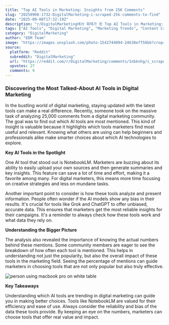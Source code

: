 ```yaml
---
title: "Top AI Tools in Marketing: Insights from 25K Comments"
slug: "20250908-1732-DigitalMarketing-i-scraped-25k-comments-to-find"
date: "2025-09-08T17:32:19Z"
description: "r/DigitalMarketing에서 화제가 된 Top AI Tools in Marketing: Insights from 25K Comments에 대한 깊이 있는 분석과 인사이트"
tags: ["AI Tools", "Digital Marketing", "Marketing Trends", "Content Creation"]
category: "DigitalMarketing"
author: "EDM Team"
image: "https://images.unsplash.com/photo-1542744094-24638eff58bb?crop=entropy&cs=tinysrgb&fit=max&fm=jpg&ixid=M3w3OTU0NDF8MHwxfHNlYXJjaHwzNXx8ZGlnaXRhbCUyMG1hcmtldGluZ3xlbnwxfDB8fHwxNzU3MzUyNzI0fDA&ixlib=rb-4.1.0&q=80&w=1080"
source:
  platform: "Reddit"
  subreddit: "DigitalMarketing"
  url: "https://reddit.com/r/DigitalMarketing/comments/1nbknhg/i_scraped_25k_comments_to_find_which_ai_tools_are/"
  upvotes: 27
  comments: 9
---
```


### Discovering the Most Talked-About AI Tools in Digital Marketing

In the bustling world of digital marketing, staying updated with the latest tools can make a real difference. Recently, someone took on the massive task of analyzing 25,000 comments from a digital marketing community. The goal was to find out which AI tools are most mentioned. This kind of insight is valuable because it highlights which tools marketers find most useful and relevant. Knowing what others are using can help beginners and professionals alike make smarter choices about which AI technologies to explore.

**Key AI Tools in the Spotlight**

One AI tool that stood out is NotebookLM. Marketers are buzzing about its ability to easily upload your own sources and then generate summaries and key insights. This feature can save a lot of time and effort, making it a favorite among many. For digital marketers, this means more time focusing on creative strategies and less on mundane tasks.

Another important point to consider is how these tools analyze and present information. People often wonder if the AI models show any bias in their results. It's crucial for tools like Grok and ChatGPT to offer unbiased, accurate data. This ensures that marketers get the most reliable insights for their campaigns. It's a reminder to always check how these tools work and what data they rely on.

**Understanding the Bigger Picture**

The analysis also revealed the importance of knowing the actual numbers behind these mentions. Some community members are eager to see the breakdown of how often each tool is mentioned. This helps in understanding not just the popularity, but also the overall impact of these tools in the marketing field. Seeing the percentage of mentions can guide marketers in choosing tools that are not only popular but also truly effective.

![person using macbook pro on white table](https://images.unsplash.com/photo-1593438002985-ce805be04da9?crop=entropy&cs=tinysrgb&fit=max&fm=jpg&ixid=M3w3OTU0NDF8MHwxfHNlYXJjaHwxM3x8c2VvfGVufDF8MHx8fDE3NTczNTI3MjR8MA&ixlib=rb-4.1.0&q=80&w=1080)

**Key Takeaways**

Understanding which AI tools are trending in digital marketing can guide you in making better choices. Tools like NotebookLM are valued for their efficiency and ease of use. Always consider the reliability and bias of the data these tools provide. By keeping an eye on the numbers, marketers can choose tools that offer real value and impact.